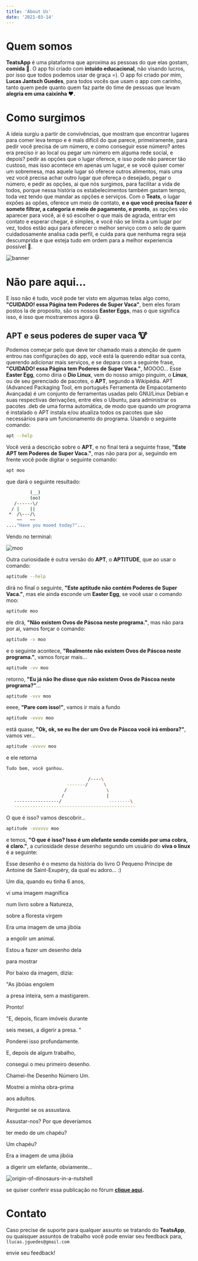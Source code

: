 ```yaml
---
title: 'About Us'
date: '2021-03-14'
---
```


# Quem somos

**TeatsApp** é uma plataforma que aproxima as pessoas do que elas gostam, **comida** 🍣. O app foi criado com **intuído educacional**, não visando lucros, por isso que todos podemos usar de graça =). O app foi criado por mim, **Lucas Jantsch Guedes**, para todos vocês que usam o app com carinho, tanto quem pede quanto quem faz parte do time de pessoas que levam **alegria em uma caixinha ♥️.**

# Como surgimos

A ideia surgiu a partir de convivências, que mostram que encontrar lugares para comer leva tempo e é mais difícil do que parece, primeiramente, para pedir você precisa de um número, e como conseguir esse número? antes era preciso ir ao local ou pegar um número em alguma rede social, e depois? pedir as opções que o lugar oferece, e isso pode não parecer tão custoso, mas isso acontece em apenas um lugar, e se você quiser comer um sobremesa, mas aquele lugar só oferece outros alimentos, mais uma vez você precisa achar outro lugar que ofereça o desejado, pegar o número, e pedir as opções, ai que nós surgimos, para facilitar a vida de todos, porque nessa história os estabelecimentos também gastam tempo, toda vez tendo que mandar as opções e serviços. Com o **Teats**, o lugar expões as opões, oferece um meio de contato, **e o que você precisa fazer é somete filtrar, a categoria e meio de pagamento, e pronto**, as opções vão aparecer para você, ai é só escolher o que mais de agrada, entrar em contato e esperar chegar, é simples, e você não se limita a um lugar por vez, todos estão aqui para oferecer o melhor serviço com  o selo de quem cuidadosamente analisa cada perfil, e cuida para que nenhuma regra seja descumprida e que esteja tudo em ordem para a melhor experiencia possível 💚.

![banner](/About-us-assets/Banner-Logo.jpg)

# Não pare aqui...

E isso não é tudo, você pode ter visto em algumas telas algo como, **"CUIDADO! essa Página tem Poderes de Super Vaca"**, bem eles foram postos la de proposito, são os nossos **Easter Eggs**, mas o que significa isso, é isso que mostraremos agora 😃.

## APT e seus poderes de super vaca 🐮

Podemos começar pelo que deve ter chamado mais a atenção de quem entrou nas configurações do app, você está la querendo editar sua conta, querendo adicionar mais serviços, e se depara com a seguinte frase, **"CUIDADO! essa Página tem Poderes de Super Vaca."**, MOOOO... Esse **Easter Egg**, como diria o **Dio Linux**, vem do nosso amigo pinguim, o **Linux**, ou de seu gerenciado de pacotes, o **APT**, segundo a Wikipédia. APT (Advanced Packaging Tool, em português Ferramenta de Empacotamento Avançada) é um conjunto de ferramentas usadas pelo GNU/Linux Debian e suas respectivas derivações, entre eles o Ubuntu, para administrar os pacotes .deb de uma forma automática, de modo que quando um programa é instalado o APT instala e/ou atualiza todos os pacotes que são necessários para um funcionamento do programa. Usando o seguinte comando:

```bash
apt --help
```

Você verá a descrição sobre o **APT**, e no final terá a seguinte frase, **"Este APT tem Poderes de Super Vaca."**, mas não para por ai, seguindo em frente você pode digitar o seguinte comando:

```bash
apt moo
```

que dará o seguinte resultado:

```bash
         (__) 
         (oo) 
   /------\/ 
  / |    ||   
 *  /\---/\ 
    ~~   ~~   
...."Have you mooed today?"...
```

Vendo no terminal:

![moo](/About-us-assets/moo.png)

Outra curiosidade é outra versão do **APT**, o **APTITUDE**, que ao usar o comando:

```bash
aptitude --help
```

dirá no final o seguinte, **"Este aptitude não contém Poderes de Super Vaca."**, mas ele ainda esconde um **Easter Egg**, se você usar o comando moo:

```bash
aptitude moo
```

ele dirá, **"Não existem Ovos de Páscoa neste programa."**, mas não para por ai, vamos forçar o comando:

```bash
aptitude -v moo
```

e o seguinte acontece, **"Realmente não existem Ovos de Páscoa neste programa."**, vamos forçar mais...

```bash
aptitude -vv moo
```

retorno, **"Eu já não lhe disse que não existem Ovos de Páscoa neste programa?"**...

```bash
aptitude -vvv moo
```

eeee, **"Pare com isso!"**, vamos ir mais a fundo

```bash
aptitude -vvvv moo
```

está quase, **"Ok, ok, se eu lhe der um Ovo de Páscoa você irá embora?"**, vamos ver...

```bash
aptitude -vvvvv moo
```

e ele retorna

```bash
Tudo bem, você ganhou.

                               /----\
                       -------/      \
                      /               \
                     /                |
   -----------------/                  --------\
   ----------------------------------------------
```

O que é isso? vamos descobrir...

```bash
aptitude -vvvvvv moo
```

e temos, **"O que é isso? Isso é um elefante sendo comido por uma cobra, é claro."**, a curiosidade desse desenho segundo um usuário do **viva o linux** é a seguinte:

Esse desenho é o mesmo da história do livro O Pequeno Príncipe de Antoine de Saint-Exupéry, da qual eu adoro... :)

Um dia, quando eu tinha 6 anos,

vi uma imagem magnífica

num livro sobre a Natureza,

sobre a floresta virgem

Era uma imagem de uma jibóia

a engolir um animal.

Estou a fazer um desenho dela

para mostrar

Por baixo da imagem, dizia:

"As jibóias engolem

a presa inteira, sem a mastigarem.

Pronto!

"E, depois, ficam imóveis durante

seis meses, a digerir a presa. "

Ponderei isso profundamente.

E, depois de algum trabalho,

consegui o meu primeiro desenho.

Chamei-lhe Desenho Número Um.

Mostrei a minha obra-prima

aos adultos.

Perguntei se os assustava.

Assustar-nos? Por que deveríamos

ter medo de um chapéu?

Um chapéu?

Era a imagem de uma jibóia

a digerir um elefante, obviamente...

![origin-of-dinosaurs-in-a-nutshell](/About-us-assets/origin-of-dinosaurs-in-a-nutshell.png)

se quiser conferir essa publicação no fórum **[clique aqui](https://www.vivaolinux.com.br/dica/Poderes-de-Super-Vaca-no-Aptitude).**

# Contato

Caso precise de suporte para qualquer assunto se tratando do **TeatsApp**, ou quaisquer assuntos de trabalho você pode enviar seu feedback para, `llucas.jguedes@gmail.com`

envie seu feedback!